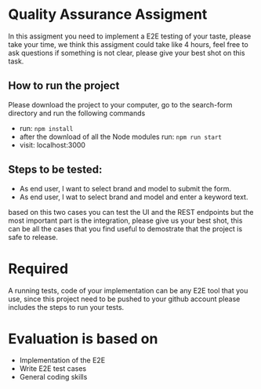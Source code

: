 # Quality Assurance Assigment

In this assigment you need to implement a E2E testing of your taste, please take your time, we think this assigment could take like 4 hours, feel free to ask questions if something is not clear, please give your best shot on this task.

## How to run the project

Please download the project to your computer, go to the search-form directory and run the following commands
- run: `npm install`
- after the download of all the Node modules run: `npm run start`
- visit: localhost:3000

## Steps to be tested:
- As end user, I want to select brand and model to submit the form.
- As end user, I wat to select brand and model and enter a keyword text.

based on this two cases you can test the UI and the REST endpoints but the most important part is the integration, please give us your best shot, this can be all the cases that you find useful to demostrate that the project is safe to release.

# Required 
A running tests, code of your implementation can be any E2E tool that you use, since this project need to be pushed to your github account please includes the steps to run your tests.

# Evaluation is based on 
- Implementation of the E2E
- Write E2E test cases
- General coding skills

